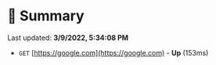 # 📖 Summary
Last updated: **3/9/2022, 5:34:08 PM**

- `GET` [https://google.com](https://google.com) - **Up** (153ms)
